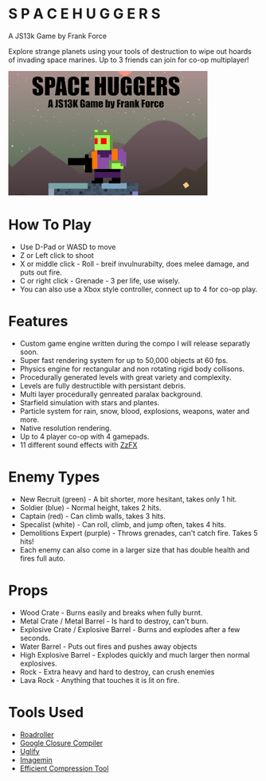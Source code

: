 # S P A C E H U G G E R S
A JS13k Game by Frank Force

Explore strange planets using your tools of destruction to wipe out hoards of invading space marines. Up to 3 friends can join for co-op multiplayer!

![Screenshot](/screenshot.png)

# How To Play
- Use D-Pad or WASD to move
- Z or Left click to shoot
- X or middle click - Roll - breif invulnurabilty, does melee damage, and puts out fire.
- C or right click - Grenade - 3 per life, use wisely.
- You can also use a Xbox style controller, connect up to 4 for co-op play.

# Features
- Custom game engine written during the compo I will release separatly soon.
- Super fast rendering system for up to 50,000 objects at 60 fps.
- Physics engine for rectangular and non rotating rigid body collisons.
- Procedurally generated levels with great variety and complexity.
- Levels are fully destructible with persistant debris.
- Multi layer procedurally genreated paralax background.
- Starfield simulation with stars and plantes.
- Particle system for rain, snow, blood, explosions, weapons, water and more.
- Native resolution rendering.
- Up to 4 player co-op with 4 gamepads.
- 11 different sound effects with [ZzFX](https://github.com/KilledByAPixel/ZzFX)

# Enemy Types
- New Recruit (green) - A bit shorter, more hesitant, takes only 1 hit.
- Soldier (blue) - Normal height, takes 2 hits.
- Captain (red) - Can climb walls, takes 3 hits.
- Specalist (white) - Can roll, climb, and jump often, takes 4 hits.
- Demolitions Expert (purple) - Throws grenades, can't catch fire. Takes 5 hits!
- Each enemy can also come in a larger size that has double health and fires full auto.

# Props
- Wood Crate - Burns easily and breaks when fully burnt.
- Metal Crate / Metal Barrel - Is hard to destroy, can't burn.
- Explosive Crate / Explosive Barrel - Burns and explodes after a few seconds.
- Water Barrel - Puts out fires and pushes away objects
- High Explosive Barrel - Explodes quickly and much larger then normal explosives.
- Rock - Extra heavy and hard to destroy, can crush enemies
- Lava Rock - Anything that touches it is lit on fire.

# Tools Used
- [Roadroller](https://github.com/lifthrasiir/roadroller)
- [Google Closure Compiler](https://github.com/google/closure-compiler)
- [Uglify](https://github.com/mishoo/UglifyJS)
- [Imagemin](https://github.com/imagemin/imagemin)
- [Efficient Compression Tool](https://github.com/fhanau/Efficient-Compression-Tool)
